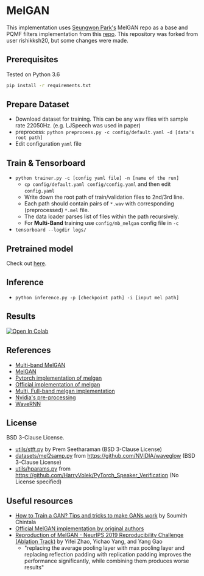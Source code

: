 # MelGAN
This implementation uses [Seungwon Park's](http://swpark.me) MelGAN repo as a base and PQMF filters implementation from this [repo](https://github.com/kan-bayashi/ParallelWaveGAN). 
This repository was forked from user rishikksh20, but some changes were made. 

## Prerequisites

Tested on Python 3.6
```bash
pip install -r requirements.txt
```

## Prepare Dataset

- Download dataset for training. This can be any wav files with sample rate 22050Hz. (e.g. LJSpeech was used in paper)
- preprocess: `python preprocess.py -c config/default.yaml -d [data's root path]`
- Edit configuration `yaml` file

## Train & Tensorboard

- `python trainer.py -c [config yaml file] -n [name of the run]`
  - `cp config/default.yaml config/config.yaml` and then edit `config.yaml`
  - Write down the root path of train/validation files to 2nd/3rd line.
  - Each path should contain pairs of `*.wav` with corresponding (preprocessed) `*.mel` file.
  - The data loader parses list of files within the path recursively.
  - For **Multi-Band** training use `config/mb_melgan` config file in `-c`
- `tensorboard --logdir logs/`

## Pretrained model
Check out [here](https://drive.google.com/drive/folders/12XX1QB9LzzMC4pdC_k8EWdvfKDhoEOa9?usp=sharing).

## Inference

- `python inference.py -p [checkpoint path] -i [input mel path]`

## Results
[![Open In Colab](https://colab.research.google.com/assets/colab-badge.svg)](https://colab.research.google.com/github/rishikksh20/melgan/blob/master/melgan_infer.ipynb) <br />


## References
- [Multi-band MelGAN](https://arxiv.org/abs/2005.05106)
- [MelGAN](https://arxiv.org/abs/1910.06711)
- [Pytorch implementation of melgan](https://github.com/seungwonpark/melgan)
- [Official implementation of melgan](https://github.com/descriptinc/melgan-neurips)
- [Multi, Full-band melgan implementation](https://github.com/kan-bayashi/ParallelWaveGAN)
- [Nvidia's pre-processing](https://github.com/NVIDIA/tacotron2)
- [WaveRNN](https://github.com/fatchord/WaveRNN)



## License

BSD 3-Clause License.

- [utils/stft.py](./utils/stft.py) by Prem Seetharaman (BSD 3-Clause License)
- [datasets/mel2samp.py](./datasets/mel2samp.py) from https://github.com/NVIDIA/waveglow (BSD 3-Clause License)
- [utils/hparams.py](./utils/hparams.py) from https://github.com/HarryVolek/PyTorch_Speaker_Verification (No License specified)

## Useful resources

- [How to Train a GAN? Tips and tricks to make GANs work](https://github.com/soumith/ganhacks) by Soumith Chintala
- [Official MelGAN implementation by original authors](https://github.com/descriptinc/melgan-neurips)
- [Reproduction of MelGAN - NeurIPS 2019 Reproducibility Challenge (Ablation Track)](https://openreview.net/pdf?id=9jTbNbBNw0) by Yifei Zhao, Yichao Yang, and Yang Gao
  - "replacing the average pooling layer with max pooling layer and replacing reflection padding with replication padding improves the performance significantly, while combining them produces worse results"
